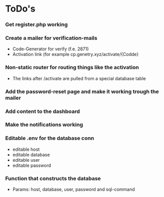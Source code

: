 # ToDo's
### Get register.php working
### Create a mailer for verification-mails
- Code-Generator for verify (f.e. 2871)
- Activation link (for example cp.genetry.xyz/activate/{Codde}
### Non-static router for routing things like the activation
- The links after /activate are pulled from a special database table
### Add the password-reset page and make it working trough the mailer
### Add content to the dashboard
### Make the notifications working
### Editable .env for the database conn
- editable host
- editable database
- editable user
- editable password
### Function that constructs the database
- Params: host, database, user, password and sql-command
